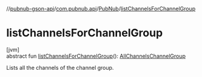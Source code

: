 //[pubnub-gson-api](../../../index.md)/[com.pubnub.api](../index.md)/[PubNub](index.md)/[listChannelsForChannelGroup](list-channels-for-channel-group.md)

# listChannelsForChannelGroup

[jvm]\
abstract fun [listChannelsForChannelGroup](list-channels-for-channel-group.md)(): [AllChannelsChannelGroup](../../com.pubnub.api.endpoints.channel_groups/-all-channels-channel-group/index.md)

Lists all the channels of the channel group.
